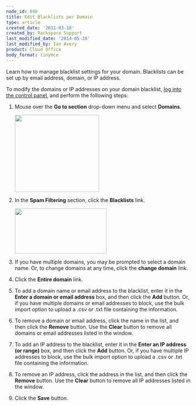 ```yaml
---
node_id: 848
title: Edit Blacklists per Domain
type: article
created_date: '2011-03-18'
created_by: Rackspace Support
last_modified_date: '2014-05-28'
last_modified_by: Ian Avery
product: Cloud Office
body_format: tinymce
---
```


Learn how to manage blacklist settings for your domain. Blacklists can
be set up by email address, domain, or IP address.

To modify the domains or IP addresses on your domain blacklist, [log
into the control panel](https://apps.rackspace.com/?cp), and perform the
following steps:

1.  Mouse over the **Go to section** drop-down menu and select
    **Domains**.

    <img src="https://8026b2e3760e2433679c-fffceaebb8c6ee053c935e8915a3fbe7.ssl.cf2.rackcdn.com/field/image/Screen%20Shot%202014-05-20%20at%2010.19.12%20AM.png" width="230" height="211" />
2.  In the **Spam Filtering** section, click the **Blacklists** link.

    <img src="https://8026b2e3760e2433679c-fffceaebb8c6ee053c935e8915a3fbe7.ssl.cf2.rackcdn.com/field/image/Screen%20Shot%202014-05-20%20at%208.41.19%20AM_0.png" width="250" height="124" />
3.  If you have multiple domains, you may be prompted to select a
    domain name. Or, to change domains at any time, click the **change
    domain** link.
4.  Click the **Entire domain** link.
5.  To add a domain name or email address to the blacklist, enter it in
    the **Enter a domain or email address** box, and then click the
    **Add** button. Or, if you have multiple domains or email addresses
    to block, use the bulk import option to upload a .csv or .txt file
    containing the information.
6.  To remove a domain or email address, click the name in the list, and
    then click the **Remove** button. Use the **Clear** button to remove
    all domains or email addresses listed in the window.
7.  To add an IP address to the blacklist, enter it in the **Enter an IP
    address (or range)** box, and then click the **Add** button. Or, if
    you have multiple IP addresses to block, use the bulk import option
    to upload a .csv or .txt file containing the information.
8.  To remove an IP address, click the address in the list, and then
    click the **Remove** button. Use the **Clear** button to remove all
    IP addresses listed in the window.
9.  Click the **Save** button.



